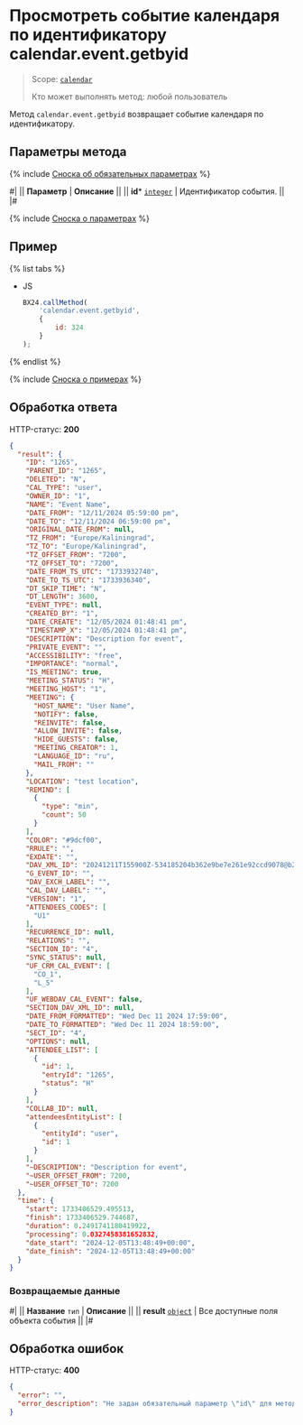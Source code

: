 # Просмотреть событие календаря по идентификатору calendar.event.getbyid

> Scope: [`calendar`](../scopes/permissions.md)
>
> Кто может выполнять метод: любой пользователь

Метод `calendar.event.getbyid` возвращает событие календаря по идентификатору.

## Параметры метода

{% include [Сноска об обязательных параметрах](../../_includes/required.md) %}

#|
|| **Параметр** | **Описание** ||
|| **id***
[`integer`](../data-types.md) | Идентификатор события. ||
|#

{% include [Сноска о параметрах](../../_includes/required.md) %}

## Пример

{% list tabs %}

- JS

    ```js
    BX24.callMethod(
        'calendar.event.getbyid',
        {
            id: 324
        }
    );
    ```

{% endlist %}

{% include [Сноска о примерах](../../_includes/examples.md) %}

## Обработка ответа

HTTP-статус: **200**

```json
{
  "result": {
    "ID": "1265",
    "PARENT_ID": "1265",
    "DELETED": "N",
    "CAL_TYPE": "user",
    "OWNER_ID": "1",
    "NAME": "Event Name",
    "DATE_FROM": "12/11/2024 05:59:00 pm",
    "DATE_TO": "12/11/2024 06:59:00 pm",
    "ORIGINAL_DATE_FROM": null,
    "TZ_FROM": "Europe/Kaliningrad",
    "TZ_TO": "Europe/Kaliningrad",
    "TZ_OFFSET_FROM": "7200",
    "TZ_OFFSET_TO": "7200",
    "DATE_FROM_TS_UTC": "1733932740",
    "DATE_TO_TS_UTC": "1733936340",
    "DT_SKIP_TIME": "N",
    "DT_LENGTH": 3600,
    "EVENT_TYPE": null,
    "CREATED_BY": "1",
    "DATE_CREATE": "12/05/2024 01:48:41 pm",
    "TIMESTAMP_X": "12/05/2024 01:48:41 pm",
    "DESCRIPTION": "Description for event",
    "PRIVATE_EVENT": "",
    "ACCESSIBILITY": "free",
    "IMPORTANCE": "normal",
    "IS_MEETING": true,
    "MEETING_STATUS": "H",
    "MEETING_HOST": "1",
    "MEETING": {
      "HOST_NAME": "User Name",
      "NOTIFY": false,
      "REINVITE": false,
      "ALLOW_INVITE": false,
      "HIDE_GUESTS": false,
      "MEETING_CREATOR": 1,
      "LANGUAGE_ID": "ru",
      "MAIL_FROM": ""
    },
    "LOCATION": "test location",
    "REMIND": [
      {
        "type": "min",
        "count": 50
      }
    ],
    "COLOR": "#9dcf00",
    "RRULE": "",
    "EXDATE": "",
    "DAV_XML_ID": "20241211T155900Z-534185204b362e9be7e261e92ccd9078@b24evo.lan",
    "G_EVENT_ID": "",
    "DAV_EXCH_LABEL": "",
    "CAL_DAV_LABEL": "",
    "VERSION": "1",
    "ATTENDEES_CODES": [
      "U1"
    ],
    "RECURRENCE_ID": null,
    "RELATIONS": "",
    "SECTION_ID": "4",
    "SYNC_STATUS": null,
    "UF_CRM_CAL_EVENT": [
      "CO_1",
      "L_5"
    ],
    "UF_WEBDAV_CAL_EVENT": false,
    "SECTION_DAV_XML_ID": null,
    "DATE_FROM_FORMATTED": "Wed Dec 11 2024 17:59:00",
    "DATE_TO_FORMATTED": "Wed Dec 11 2024 18:59:00",
    "SECT_ID": "4",
    "OPTIONS": null,
    "ATTENDEE_LIST": [
      {
        "id": 1,
        "entryId": "1265",
        "status": "H"
      }
    ],
    "COLLAB_ID": null,
    "attendeesEntityList": [
      {
        "entityId": "user",
        "id": 1
      }
    ],
    "~DESCRIPTION": "Description for event",
    "~USER_OFFSET_FROM": 7200,
    "~USER_OFFSET_TO": 7200
  },
  "time": {
    "start": 1733406529.495513,
    "finish": 1733406529.744687,
    "duration": 0.2491741180419922,
    "processing": 0.0327458381652832,
    "date_start": "2024-12-05T13:48:49+00:00",
    "date_finish": "2024-12-05T13:48:49+00:00"
  }
}
```

### Возвращаемые данные

#|
|| **Название**
`тип` | **Описание** ||
|| **result**
[`object`](../data-types.md) | Все доступные поля объекта события ||
|#

## Обработка ошибок

HTTP-статус: **400**

```json
{
  "error": "",
  "error_description": "Не задан обязательный параметр \"id\" для метода \"calendar.event.getbyid\""
}
```